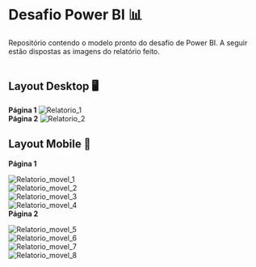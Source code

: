 # Desafio Power BI 📊
Repositório contendo o modelo pronto do desafio de Power BI.
A seguir estão dispostas as imagens do relatório feito.
<br>
<br>
## Layout Desktop 🖥️
**Página 1** 
   ![Relatorio_1](https://github.com/Gabryel-Barboza/DIO_data_analytics/assets/73187678/8a021134-36c1-44b2-9341-c2817785d5ad) <br>
**Página 2** 
   ![Relatorio_2](https://github.com/Gabryel-Barboza/DIO_data_analytics/assets/73187678/49668815-3bb0-48a3-9afe-366fc053b5cc) <br>
## Layout Mobile 📱
**Página 1**

![Relatorio_movel_1](https://github.com/Gabryel-Barboza/DIO_data_analytics/assets/73187678/c45ade58-6dfd-4bd8-9eb1-e214a169bdb6)<br>
![Relatorio_movel_2](https://github.com/Gabryel-Barboza/DIO_data_analytics/assets/73187678/3697df6f-eb9b-4b1e-b154-529b94fec66b)<br>
![Relatorio_movel_3](https://github.com/Gabryel-Barboza/DIO_data_analytics/assets/73187678/cfa5b53f-321b-4575-bf6e-58e044b6d8de)<br>
![Relatorio_movel_4](https://github.com/Gabryel-Barboza/DIO_data_analytics/assets/73187678/9077ee01-3406-43af-b5f6-085c491014d7)<br>
**Página 2**

![Relatorio_movel_5](https://github.com/Gabryel-Barboza/DIO_data_analytics/assets/73187678/983d2c2f-053a-4c3b-a6e2-3c1552be6f2d)<br>
![Relatorio_movel_6](https://github.com/Gabryel-Barboza/DIO_data_analytics/assets/73187678/8187e512-cfe0-43b2-951f-cb5e8650134f)<br>
![Relatorio_movel_7](https://github.com/Gabryel-Barboza/DIO_data_analytics/assets/73187678/d417864c-d6e4-4352-aacd-b8c078f6b3a2)<br>
![Relatorio_movel_8](https://github.com/Gabryel-Barboza/DIO_data_analytics/assets/73187678/99ecedb9-c8e5-4fa1-94b9-22409494a519)<br>
